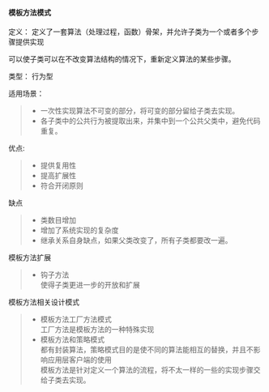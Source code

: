 #### 模板方法模式

定义： 定义了一套算法（处理过程，函数）骨架，并允许子类为一个或者多个步骤提供实现

可以使子类可以在不改变算法结构的情况下，重新定义算法的某些步骤。

类型： 行为型

适用场景：
> * 一次性实现算法不可变的部分，将可变的部分留给子类去实现。
> * 各子类中的公共行为被提取出来，并集中到一个公共父类中，避免代码重复。

优点:
> * 提供复用性
> * 提高扩展性
> * 符合开闭原则

缺点
> * 类数目增加
> * 增加了系统实现的复杂度
> * 继承关系自身缺点，如果父类改变了，所有子类都要改一遍。


模板方法扩展

> * 钩子方法   
   使得子类更进一步的开放和扩展
   
模板方法相关设计模式

> * 模板方法工厂方法模式  
    工厂方法是模板方法的一种特殊实现  
> * 模板方法和策略模式  
    都有封装算法，策略模式目的是使不同的算法能相互的替换，并且不影响应用层客户端的使用  
    模板方法是针对定义一个算法的流程，将不太一样的一些的实现步骤交给子类去实现。   
